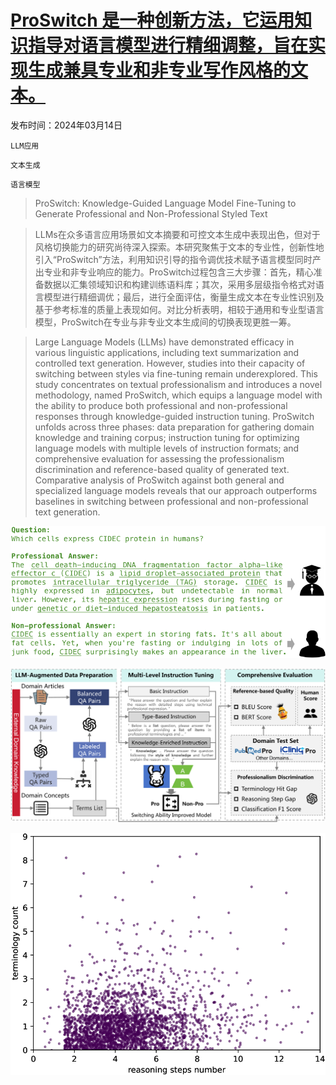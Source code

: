 # [ProSwitch 是一种创新方法，它运用知识指导对语言模型进行精细调整，旨在实现生成兼具专业和非专业写作风格的文本。](https://arxiv.org/abs/2403.09131)

发布时间：2024年03月14日

`LLM应用`

`文本生成`

`语言模型`

> ProSwitch: Knowledge-Guided Language Model Fine-Tuning to Generate Professional and Non-Professional Styled Text

> LLMs在众多语言应用场景如文本摘要和可控文本生成中表现出色，但对于风格切换能力的研究尚待深入探索。本研究聚焦于文本的专业性，创新性地引入“ProSwitch”方法，利用知识引导的指令调优技术赋予语言模型同时产出专业和非专业响应的能力。ProSwitch过程包含三大步骤：首先，精心准备数据以汇集领域知识和构建训练语料库；其次，采用多层级指令格式对语言模型进行精细调优；最后，进行全面评估，衡量生成文本在专业性识别及基于参考标准的质量上表现如何。对比分析表明，相较于通用和专业型语言模型，ProSwitch在专业与非专业文本生成间的切换表现更胜一筹。

> Large Language Models (LLMs) have demonstrated efficacy in various linguistic applications, including text summarization and controlled text generation. However, studies into their capacity of switching between styles via fine-tuning remain underexplored. This study concentrates on textual professionalism and introduces a novel methodology, named ProSwitch, which equips a language model with the ability to produce both professional and non-professional responses through knowledge-guided instruction tuning. ProSwitch unfolds across three phases: data preparation for gathering domain knowledge and training corpus; instruction tuning for optimizing language models with multiple levels of instruction formats; and comprehensive evaluation for assessing the professionalism discrimination and reference-based quality of generated text. Comparative analysis of ProSwitch against both general and specialized language models reveals that our approach outperforms baselines in switching between professional and non-professional text generation.

![ProSwitch 是一种创新方法，它运用知识指导对语言模型进行精细调整，旨在实现生成兼具专业和非专业写作风格的文本。](../../../paper_images/2403.09131/x1.png)

![ProSwitch 是一种创新方法，它运用知识指导对语言模型进行精细调整，旨在实现生成兼具专业和非专业写作风格的文本。](../../../paper_images/2403.09131/x2.png)

![ProSwitch 是一种创新方法，它运用知识指导对语言模型进行精细调整，旨在实现生成兼具专业和非专业写作风格的文本。](../../../paper_images/2403.09131/x3.png)